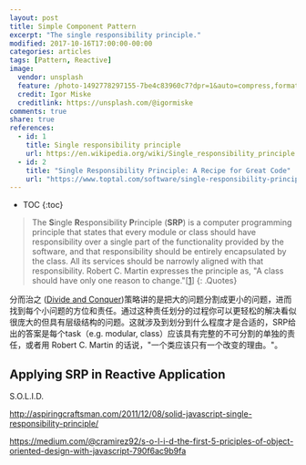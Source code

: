 ```yaml
---
layout: post
title: Simple Component Pattern
excerpt: "The single responsibility principle."
modified: 2017-10-16T17:00:00-00:00
categories: articles
tags: [Pattern, Reactive]
image:
  vendor: unsplash
  feature: /photo-1492778297155-7be4c83960c7?dpr=1&auto=compress,format&fit=crop&w=1950&h=&q=80&cs=tinysrgb&crop=
  credit: Igor Miske
  creditlink: https://unsplash.com/@igormiske
comments: true
share: true
references:
  - id: 1
    title: Single responsibility principle
    url: https://en.wikipedia.org/wiki/Single_responsibility_principle
  - id: 2
    title: "Single Responsibility Principle: A Recipe for Great Code"
    url: "https://www.toptal.com/software/single-responsibility-principle"
---
```


* TOC
{:toc}

> The **S**ingle **R**esponsibility **P**rinciple (**SRP**) is a computer programming principle that states that every module or class should have responsibility over a single part of the functionality provided by the software, and that responsibility should be entirely encapsulated by the class. All its services should be narrowly aligned with that responsibility. Robert C. Martin expresses the principle as, "A class should have only one reason to change."[[1](#reference-1)]
{: .Quotes}

分而治之 ([Divide and Conquer](https://en.wikipedia.org/wiki/Divide_and_rule))策略讲的是把大的问题分割成更小的问题，进而找到每个小问题的方位和责任。通过这种责任划分的过程你可以更轻松的解决看似很庞大的但具有层级结构的问题。这就涉及到划分到什么程度才是合适的，SRP给出的答案是每个task（e.g. modular, class）应该具有完整的不可分割的单独的责任，或者用 Robert C. Martin 的话说，"一个类应该只有一个改变的理由。"。

## Applying SRP in Reactive Application

S.O.L.I.D.

http://aspiringcraftsman.com/2011/12/08/solid-javascript-single-responsibility-principle/

https://medium.com/@cramirez92/s-o-l-i-d-the-first-5-priciples-of-object-oriented-design-with-javascript-790f6ac9b9fa
